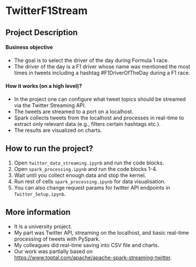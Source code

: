 # TwitterF1Stream

## Project Description
#### Business objective 
- The goal is to select the driver of the day during Formula 1 race. 
- The driver of the day is a F1 driver whose name was mentioned the most times in tweets including a hashtag #F1DriverOfTheDay during a F1 race.

#### How it works (on a high level)?
- In the project one can configure what tweet topics should be streamed via the Twitter Streaming API. 
- The tweets are streamed to a port on a localhost. 
- Spark collects tweets from the localhost and processes in real-time to extract only relevant data (e.g., filters certain hashtags etc.). 
- The results are visualized on charts.

## How to run the project?
1. Open `twitter_data_streaming.ipynb` and run the code blocks.
2. Open `spark_processing.ipynb` and run the code blocks 1-4.
3. Wait until you collect enough data and stop the kernel.
4. Run rest of cells `spark_processing.ipynb` for data visualisation.
4. You can also change request params for twitter API endpoints in `Twitter_Setup.ipynb`.

## More information
- It is a university project. 
- My part was Twitter API, streaming on the localhost, and basic real-time processing of tweets with PySpark. 
- My colleagues did real-time saving into CSV file and charts.
- Our work was partially based on https://www.toptal.com/apache/apache-spark-streaming-twitter.
